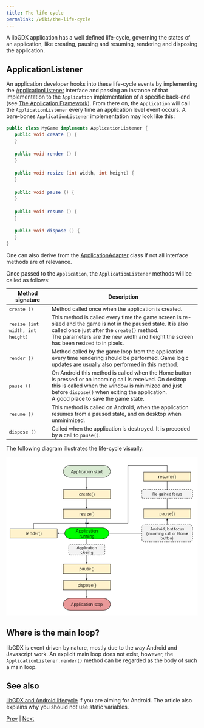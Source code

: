 ```yaml
---
title: The life cycle
permalink: /wiki/the-life-cycle
---
```

A libGDX application has a well defined life-cycle, governing the states of an application, like creating, pausing and resuming, rendering and disposing the application.

## ApplicationListener
An application developer hooks into these life-cycle events by implementing the [ApplicationListener](https://libgdx.badlogicgames.com/ci/nightlies/docs/api/com/badlogic/gdx/ApplicationListener.html) interface and passing an instance of that implementation to the `Application` implementation of a specific back-end (see [The Application Framework](/wiki/the-application-framework)). From there on, the `Application` will call the `ApplicationListener` every time an application level event occurs. A bare-bones `ApplicationListener` implementation may look like this:

```java
public class MyGame implements ApplicationListener {
   public void create () {
   }

   public void render () {        
   }

   public void resize (int width, int height) { 
   }

   public void pause () { 
   }

   public void resume () {
   }

   public void dispose () { 
   }
}
```

One can also derive from the [ApplicationAdapter](https://libgdx.badlogicgames.com/ci/nightlies/docs/api/com/badlogic/gdx/ApplicationAdapter.html) class if not all interface methods are of relevance.

Once passed to the `Application`, the `ApplicationListener` methods will be called as follows:

| Method signature | Description |
| ---------------- | ----------- |
| `create ()` | Method called once when the application is created.|
| `resize (int width, int height)` | This method is called every time the game screen is re-sized and the game is not in the paused state. It is also called once just after the `create()` method.<br/> The parameters are the new width and height the screen has been resized to in pixels.|
| `render ()` | Method called by the game loop from the application every time rendering should be performed. Game logic updates are usually also performed in this method.|
| `pause ()` | On Android this method is called when the Home button is pressed or an incoming call is received. On desktop this is called when the window is minimized and just before `dispose()` when exiting the application.<br/> A good place to save the game state.|
| `resume ()` | This method is called on Android, when the application resumes from a paused state, and on desktop when unminimized.|
| `dispose ()` | Called when the application is destroyed. It is preceded by a call to `pause()`.|

The following diagram illustrates the life-cycle visually:

![images/70efff32-dd28-11e3-9fc4-1eb57143aee6.png](/assets/wiki/images/70efff32-dd28-11e3-9fc4-1eb57143aee6.png)

## Where is the main loop? ##
libGDX is event driven by nature, mostly due to the way Android and Javascript work. An explicit main loop does not exist, however, the `ApplicationListener.render()` method can be regarded as the body of such a main loop.

## See also
[libGDX and Android lifecycle](http://bitiotic.com/blog/2013/05/23/libgdx-and-android-application-lifecycle/) if you are aiming for Android. The article also explains why you should not use static variables.

[Prev](/wiki/the-application-framework) | [Next](/wiki/modules-overview)
